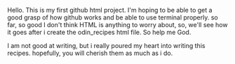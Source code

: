 Hello. This is my first github html project. 
I'm hoping to be able to get a good grasp of how github works and be able to use terminal properly. so far, so good
I don't think HTML is anything to worry about, so, we'll see how it goes after i create the odin_recipes html file. So help me God.

I am not good at writing, but i really poured my heart into writing this recipes. hopefully, you will cherish them as much as i do. 